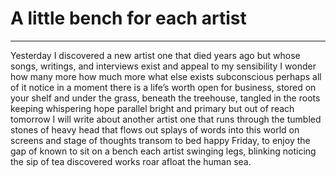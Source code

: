 # A little bench for each artist
***
Yesterday I discovered a new artist
one that died years ago
but whose songs, writings, and interviews
exist
and appeal to my sensibility
I wonder how many more
how much more
what else
exists
subconscious perhaps
all of it
notice in a moment
there is a life’s worth
open for business, stored on your shelf and under the grass, beneath the treehouse,
tangled in the roots keeping whispering hope parallel
bright and primary but out of reach
tomorrow I will write about another artist
one that runs through the tumbled stones of heavy head
that flows out splays of words
into this world on screens and stage of thoughts transom to bed
happy Friday, to enjoy the gap of known
to sit on a bench
each artist swinging legs, blinking
noticing the sip of tea
discovered works roar afloat the human sea.
